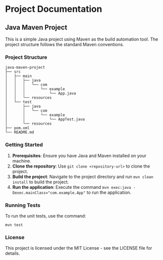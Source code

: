 # Project Documentation

## Java Maven Project

This is a simple Java project using Maven as the build automation tool. The project structure follows the standard Maven conventions.

### Project Structure

```
java-maven-project
├── src
│   ├── main
│   │   ├── java
│   │   │   └── com
│   │   │       └── example
│   │   │           └── App.java
│   │   └── resources
│   └── test
│       ├── java
│       │   └── com
│       │       └── example
│       │           └── AppTest.java
│       └── resources
├── pom.xml
└── README.md
```

### Getting Started

1. **Prerequisites**: Ensure you have Java and Maven installed on your machine.
2. **Clone the repository**: Use `git clone <repository-url>` to clone the project.
3. **Build the project**: Navigate to the project directory and run `mvn clean install` to build the project.
4. **Run the application**: Execute the command `mvn exec:java -Dexec.mainClass="com.example.App"` to run the application.

### Running Tests

To run the unit tests, use the command:

```
mvn test
```

### License

This project is licensed under the MIT License - see the LICENSE file for details.